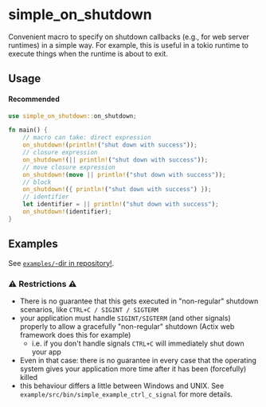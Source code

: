 # simple_on_shutdown

Convenient macro to specify on shutdown callbacks (e.g., for web server
runtimes) in a simple way. For example, this is useful in a tokio runtime to
execute things when the runtime is about to exit.

## Usage

#### Recommended

```rust
use simple_on_shutdown::on_shutdown;

fn main() {
    // macro can take: direct expression
    on_shutdown!(println!("shut down with success"));
    // closure expression
    on_shutdown!(|| println!("shut down with success"));
    // move closure expression
    on_shutdown!(move || println!("shut down with success"));
    // block
    on_shutdown!({ println!("shut down with success") });
    // identifier
    let identifier = || println!("shut down with success");
    on_shutdown!(identifier);
}

```

## Examples
See [`examples/`-dir in repository!](https://github.com/phip1611/simple_on_shutdown/examples).


### ⚠ Restrictions ⚠

- There is no guarantee that this gets executed in "non-regular" shutdown scenarios, like
  `CTRL+C / SIGINT / SIGTERM`
- your application must handle `SIGINT/SIGTERM` (and other signals) properly to allow a gracefully "non-regular"
  shutdown (Actix web framework does this for example)
    - i.e. if you don't handle signals `CTRL+C` will immediately shut down your app
- Even in that case: there is no guarantee in every case that the operating system gives your application more time
  after it has been (forcefully) killed
- this behaviour differs a little between Windows and UNIX. See `example/src/bin/simple_example_ctrl_c_signal` for
  more details.
